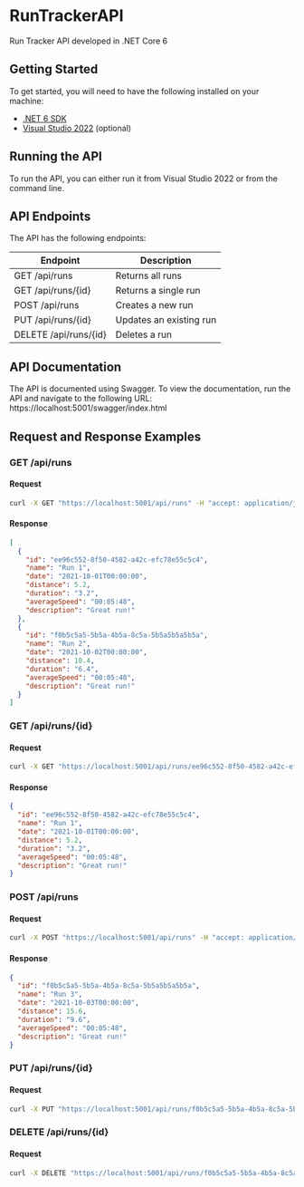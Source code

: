 # RunTrackerAPI
Run Tracker API developed in .NET Core 6

## Getting Started
To get started, you will need to have the following installed on your machine:
- [.NET 6 SDK](https://dotnet.microsoft.com/download/dotnet/6.0)
- [Visual Studio 2022](https://visualstudio.microsoft.com/downloads/) (optional)


## Running the API
To run the API, you can either run it from Visual Studio 2022 or from the command line.

## API Endpoints
The API has the following endpoints:

| Endpoint | Description |
| --- | --- |
| GET /api/runs | Returns all runs |
| GET /api/runs/{id} | Returns a single run |
| POST /api/runs | Creates a new run |
| PUT /api/runs/{id} | Updates an existing run |
| DELETE /api/runs/{id} | Deletes a run |

## API Documentation
The API is documented using Swagger. To view the documentation, run the API and navigate to the following URL: https://localhost:5001/swagger/index.html

## Request and Response Examples

### GET /api/runs
#### Request
```bash
curl -X GET "https://localhost:5001/api/runs" -H "accept: application/json"
```

#### Response
```json
[
  {
    "id": "ee96c552-8f50-4582-a42c-efc78e55c5c4",
    "name": "Run 1",
    "date": "2021-10-01T00:00:00",
    "distance": 5.2,
    "duration": "3.2",
    "averageSpeed": "00:05:48",
    "description": "Great run!"
  },
  {
    "id": "f0b5c5a5-5b5a-4b5a-8c5a-5b5a5b5a5b5a",
    "name": "Run 2",
    "date": "2021-10-02T00:00:00",
    "distance": 10.4,
    "duration": "6.4",
    "averageSpeed": "00:05:48",
    "description": "Great run!"
  }
]
```


### GET /api/runs/{id}
#### Request
```bash
curl -X GET "https://localhost:5001/api/runs/ee96c552-8f50-4582-a42c-efc78e55c5c4" -H "accept: application/json"
```

#### Response
```json
{
  "id": "ee96c552-8f50-4582-a42c-efc78e55c5c4",
  "name": "Run 1",
  "date": "2021-10-01T00:00:00",
  "distance": 5.2,
  "duration": "3.2",
  "averageSpeed": "00:05:48",
  "description": "Great run!"
}
```


### POST /api/runs
#### Request
```bash
curl -X POST "https://localhost:5001/api/runs" -H "accept: application/json" -H "Content-Type: application/json" -d "{ \"name\": \"Run 3\", \"date\": \"2021-10-03T00:00:00\", \"distance\": 15.6, \"duration\": \"9.6\", \"averageSpeed\": \"00:05:48\", \"description\": \"Great run!\"}"
```

#### Response
```json
{
  "id": "f0b5c5a5-5b5a-4b5a-8c5a-5b5a5b5a5b5a",
  "name": "Run 3",
  "date": "2021-10-03T00:00:00",
  "distance": 15.6,
  "duration": "9.6",
  "averageSpeed": "00:05:48",
  "description": "Great run!"
}
```

### PUT /api/runs/{id}
#### Request
```bash
curl -X PUT "https://localhost:5001/api/runs/f0b5c5a5-5b5a-4b5a-8c5a-5b5a5b5a5b5a" -H "accept: application/json" -H "Content-Type: application/json" -d "{ \"name\": \"Run 3\", \"date\": \"2021-10-03T00:00:00\", \"distance\": 15.6, \"duration\": \"9.6\", \"averageSpeed\": \"00:05:48\", \"description\": \"Great run!\"}"
```

### DELETE /api/runs/{id}
#### Request
```bash
curl -X DELETE "https://localhost:5001/api/runs/f0b5c5a5-5b5a-4b5a-8c5a-5b5a5b5a5b5a" -H "accept: application/json"
```
